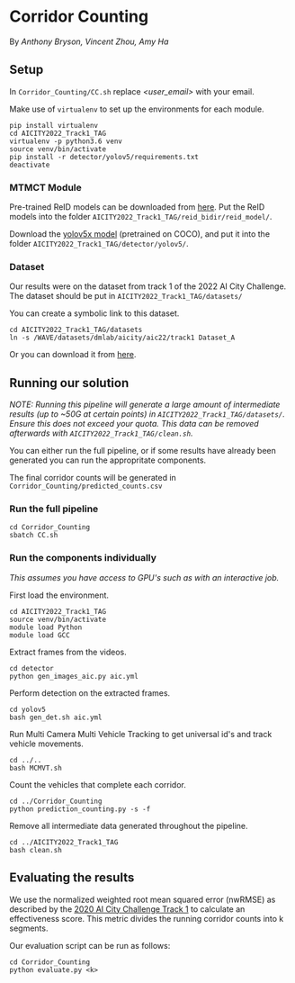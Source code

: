 # Corridor Counting

By _Anthony Bryson, Vincent Zhou, Amy Ha_

## Setup

In `Corridor_Counting/CC.sh` replace _<user_email>_ with your email.

Make use of `virtualenv` to set up the environments for each module.

```
pip install virtualenv
cd AICITY2022_Track1_TAG
virtualenv -p python3.6 venv
source venv/bin/activate
pip install -r detector/yolov5/requirements.txt
deactivate
```

### MTMCT Module

Pre-trained ReID models can be downloaded from [here](https://drive.google.com/drive/folders/1trYAwgsnB414IHcDfkqGSOTJzet0vkvx?usp=sharing). Put the ReID models into the folder `AICITY2022_Track1_TAG/reid_bidir/reid_model/`.

Download the [yolov5x model](https://github.com/ultralytics/yolov5/releases/download/v4.0/yolov5x.pt) (pretrained on COCO), and put it into the folder `AICITY2022_Track1_TAG/detector/yolov5/`.

### Dataset

Our results were on the dataset from track 1 of the 2022 AI City Challenge. The dataset should be put in `AICITY2022_Track1_TAG/datasets/`

You can create a symbolic link to this dataset.

```
cd AICITY2022_Track1_TAG/datasets
ln -s /WAVE/datasets/dmlab/aicity/aic22/track1 Dataset_A
```

Or you can download it from [here](https://www.aicitychallenge.org/2022-track1-download/).

## Running our solution

_NOTE: Running this pipeline will generate a large amount of intermediate results (up to ~50G at certain points) in `AICITY2022_Track1_TAG/datasets/`. Ensure this does not exceed your quota. This data can be removed afterwards with `AICITY2022_Track1_TAG/clean.sh`._

You can either run the full pipeline, or if some results have already been generated you can run the appropritate components.

The final corridor counts will be generated in `Corridor_Counting/predicted_counts.csv`

### Run the full pipeline

```
cd Corridor_Counting
sbatch CC.sh
```

### Run the components individually

_This assumes you have access to GPU's such as with an interactive job._

First load the environment.

```
cd AICITY2022_Track1_TAG
source venv/bin/activate
module load Python
module load GCC
```

Extract frames from the videos.

```
cd detector
python gen_images_aic.py aic.yml
```

Perform detection on the extracted frames.

```
cd yolov5
bash gen_det.sh aic.yml
```

Run Multi Camera Multi Vehicle Tracking to get universal id's and track vehicle movements.

```
cd ../..
bash MCMVT.sh
```

Count the vehicles that complete each corridor.

```
cd ../Corridor_Counting
python prediction_counting.py -s -f
```

Remove all intermediate data generated throughout the pipeline.

```
cd ../AICITY2022_Track1_TAG
bash clean.sh
```

## Evaluating the results

We use the normalized weighted root mean squared error (nwRMSE) as described by the [2020 AI City Challenge Track 1](https://www.aicitychallenge.org/2020-data-and-evaluation/) to calculate an effectiveness score. This metric divides the running corridor counts into k segments.

Our evaluation script can be run as follows:

```
cd Corridor_Counting
python evaluate.py <k>
```
